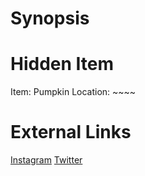 # Synopsis


# Hidden Item
Item: Pumpkin
Location: ~~~~

# External Links
[Instagram](https://www.instagram.com/p/B3dWeurgYPw/)
[Twitter]()